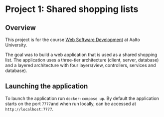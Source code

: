 # Project 1: Shared shopping lists
## Overview
This project is for the course [Web Software Development](https://csfoundations.cs.aalto.fi/web-software-development) at Aalto University.
 
The goal was to build a web application that is used as a shared shopping list. The application uses a three-tier architecture (client, server, database) and a layered architecture with four layers(view, controllers, services and database).

## Launching the application
To launch the application run `docker-compose up`. By default the application starts on the port `7777`and when run locally, can be accessed at `http://localhost:7777`.
